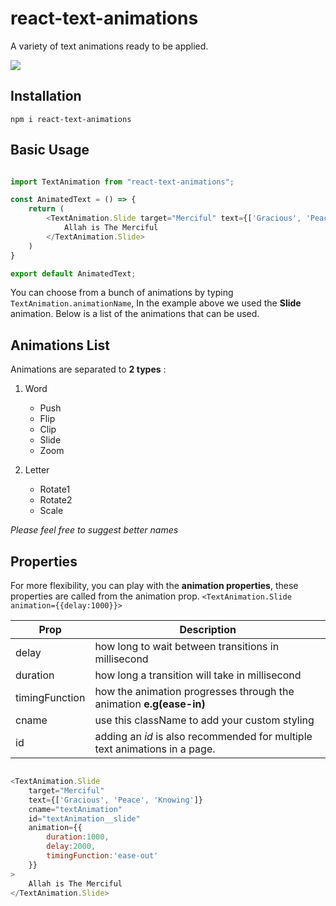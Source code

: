 # react-text-animations
A variety of text animations ready to be applied.


![](https://github.com/dawoodsa/react-text-animations/blob/master/example.gif)

## Installation
`npm i react-text-animations`

## Basic Usage
```javascript

import TextAnimation from "react-text-animations";

const AnimatedText = () => {
    return (
        <TextAnimation.Slide target="Merciful" text={['Gracious', 'Peace', 'Knowing']}>
            Allah is The Merciful
        </TextAnimation.Slide>
    )
}

export default AnimatedText;
```

You can choose from a bunch of animations by typing `TextAnimation.animationName`, In the example above we used the **Slide** animation. Below is a list of the animations that can be used.



## Animations List

Animations are separated to **2 types** :

1. Word
    * Push
    * Flip
    * Clip
    * Slide
    * Zoom
    
2. Letter
    * Rotate1 
    * Rotate2 
    * Scale
    
*Please feel free to suggest better names*



## Properties

For more flexibility, you can play with the **animation properties**, these properties are called from the animation prop. `<TextAnimation.Slide animation={{delay:1000}}>`

| Prop  | Description |
| ------------- | ------------- |
| delay  | how long to wait between transitions in millisecond  |
| duration  | how long a transition will take in millisecond  |
| timingFunction | how the animation progresses through the animation **e.g(ease-in)**|
| cname | use this className to add your custom styling |
| id | adding an *id* is also recommended for multiple text animations in a page. |


```javascript

<TextAnimation.Slide 
    target="Merciful" 
    text={['Gracious', 'Peace', 'Knowing']} 
    cname="textAnimation"
    id="textAnimation__slide"
    animation={{
        duration:1000,
        delay:2000,
        timingFunction:'ease-out'
    }}
>
    Allah is The Merciful
</TextAnimation.Slide>

```
